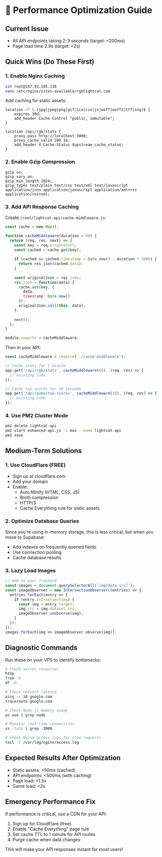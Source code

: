 # 🚀 Performance Optimization Guide

## Current Issue
- All API endpoints taking 2-3 seconds (target: <200ms)
- Page load time 2.9s (target: <2s)

## Quick Wins (Do These First)

### 1. Enable Nginx Caching
```bash
ssh root@147.93.105.138
nano /etc/nginx/sites-available/rgblightcat.com
```

Add caching for static assets:
```nginx
location ~* \.(jpg|jpeg|png|gif|ico|css|js|woff|woff2|ttf|svg)$ {
    expires 30d;
    add_header Cache-Control "public, immutable";
}

location /api/rgb/stats {
    proxy_pass http://localhost:3000;
    proxy_cache_valid 200 1m;
    add_header X-Cache-Status $upstream_cache_status;
}
```

### 2. Enable Gzip Compression
```nginx
gzip on;
gzip_vary on;
gzip_min_length 1024;
gzip_types text/plain text/css text/xml text/javascript application/json application/javascript application/xml+rss application/rss+xml;
```

### 3. Add API Response Caching
Create `/root/lightcat-api/cache-middleware.js`:
```javascript
const cache = new Map();

function cacheMiddleware(duration = 60) {
  return (req, res, next) => {
    const key = req.originalUrl;
    const cached = cache.get(key);
    
    if (cached && cached.timestamp > Date.now() - duration * 1000) {
      return res.json(cached.data);
    }
    
    const originalJson = res.json;
    res.json = function(data) {
      cache.set(key, {
        data,
        timestamp: Date.now()
      });
      originalJson.call(this, data);
    };
    
    next();
  };
}

module.exports = cacheMiddleware;
```

Then in your API:
```javascript
const cacheMiddleware = require('./cache-middleware');

// Cache stats for 1 minute
app.get('/api/rgb/stats', cacheMiddleware(60), (req, res) => {
  // existing code
});

// Cache top scores for 30 seconds
app.get('/api/game/top-scores', cacheMiddleware(30), (req, res) => {
  // existing code
});
```

### 4. Use PM2 Cluster Mode
```bash
pm2 delete lightcat-api
pm2 start enhanced-api.js -i max --name lightcat-api
pm2 save
```

## Medium-Term Solutions

### 1. Use CloudFlare (FREE)
- Sign up at cloudflare.com
- Add your domain
- Enable:
  - Auto Minify (HTML, CSS, JS)
  - Brotli compression
  - HTTP/3
  - Cache Everything rule for static assets

### 2. Optimize Database Queries
Since you're using in-memory storage, this is less critical, but when you move to Supabase:
- Add indexes on frequently queried fields
- Use connection pooling
- Cache database results

### 3. Lazy Load Images
```javascript
// Add to your frontend
const images = document.querySelectorAll('img[data-src]');
const imageObserver = new IntersectionObserver((entries) => {
  entries.forEach(entry => {
    if (entry.isIntersecting) {
      const img = entry.target;
      img.src = img.dataset.src;
      imageObserver.unobserve(img);
    }
  });
});
images.forEach(img => imageObserver.observe(img));
```

## Diagnostic Commands

Run these on your VPS to identify bottlenecks:

```bash
# Check server resources
htop
free -h
df -h

# Check network latency
ping -c 10 google.com
traceroute google.com

# Check Node.js memory usage
ps aux | grep node

# Monitor real-time connections
ss -tuln | grep :3000

# Check Nginx access logs for slow requests
tail -f /var/log/nginx/access.log
```

## Expected Results After Optimization

- Static assets: <50ms (cached)
- API endpoints: <500ms (with caching)
- Page load: <1.5s
- Game load: <2s

## Emergency Performance Fix

If performance is critical, use a CDN for your API:
1. Sign up for CloudFlare (free)
2. Enable "Cache Everything" page rule
3. Set cache TTL to 1 minute for API routes
4. Purge cache when data changes

This will make your API responses instant for most users!